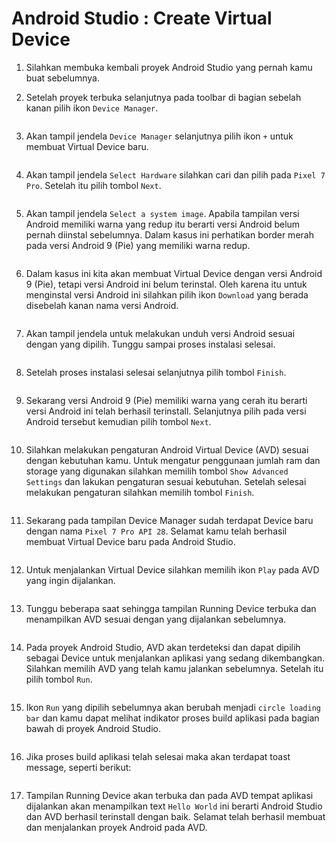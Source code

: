 # Android Studio : Create Virtual Device

1. Silahkan membuka kembali proyek Android Studio yang pernah kamu buat sebelumnya.

2. Setelah proyek terbuka selanjutnya pada toolbar di bagian sebelah kanan pilih ikon `Device Manager`.

   <img style="display: block; margin: 0;"  src="img/create-virtual-device/1.jpg" alt="" />

3. Akan tampil jendela `Device Manager` selanjutnya pilih ikon `+` untuk membuat Virtual Device baru.

	<img style="display: block; margin: 0;"  src="img/create-virtual-device/2.jpg" alt="" />
	
4. Akan tampil jendela `Select Hardware` silahkan cari dan pilih pada `Pixel 7 Pro`. Setelah itu pilih tombol `Next`.

	<img style="display: block; margin: 0;"  src="img/create-virtual-device/3.jpg" alt="" />
	
5. Akan tampil jendela `Select a system image`. Apabila tampilan versi Android memiliki warna yang redup itu berarti versi Android belum pernah diinstal sebelumnya.  Dalam kasus ini perhatikan border merah pada versi Android 9 (Pie) yang memiliki warna redup.

	<img style="display: block; margin: 0;"  src="img/create-virtual-device/4.jpg" alt="" />
	
6. Dalam kasus ini kita akan membuat Virtual Device dengan versi Android 9 (Pie), tetapi versi Android ini belum terinstal. Oleh karena itu untuk menginstal versi Android ini silahkan pilih ikon `Download` yang berada disebelah kanan nama versi Android.

	<img style="display: block; margin: 0;"  src="img/create-virtual-device/5.jpg" alt="" />
	
7. Akan tampil jendela untuk melakukan unduh versi Android sesuai dengan yang dipilih. Tunggu sampai proses instalasi selesai.

	<img style="display: block; margin: 0;"  src="img/create-virtual-device/6.jpg" alt="" />
	
8. Setelah proses instalasi selesai selanjutnya pilih tombol `Finish`.

	<img style="display: block; margin: 0;"  src="img/create-virtual-device/7.jpg" alt="" />

9. Sekarang versi Android 9 (Pie) memiliki warna yang cerah itu berarti versi Android ini telah berhasil terinstall. Selanjutnya pilih pada versi Android tersebut kemudian pilih tombol `Next`.

	<img style="display: block; margin: 0;"  src="img/create-virtual-device/8.jpg" alt="" />
	
10. Silahkan melakukan pengaturan Android Virtual Device (AVD) sesuai dengan kebutuhan kamu. Untuk mengatur penggunaan jumlah ram dan storage yang digunakan silahkan memilih tombol `Show Advanced Settings` dan lakukan pengaturan sesuai kebutuhan. Setelah selesai melakukan pengaturan silahkan memilih tombol `Finish`.

	<img style="display: block; margin: 0;"  src="img/create-virtual-device/9.jpg" alt="" />
	
11. Sekarang pada tampilan Device Manager sudah terdapat Device baru dengan nama `Pixel 7 Pro API 28`. Selamat kamu telah berhasil membuat Virtual Device baru pada Android Studio.

	<img style="display: block; margin: 0;"  src="img/create-virtual-device/10.jpg" alt="" />
	
12. Untuk menjalankan Virtual Device silahkan memilih ikon `Play` pada AVD yang ingin dijalankan.

	<img style="display: block; margin: 0;"  src="img/create-virtual-device/11.jpg" alt="" />
	
13. Tunggu beberapa saat sehingga tampilan Running Device terbuka dan menampilkan AVD sesuai dengan yang dijalankan sebelumnya.

	<img style="display: block; margin: 0;"  src="img/create-virtual-device/12.jpg" alt="" />
	
14. Pada proyek Android Studio, AVD akan terdeteksi dan dapat dipilih sebagai Device untuk menjalankan aplikasi yang sedang dikembangkan. Silahkan memilih AVD yang telah kamu jalankan sebelumnya. Setelah itu pilih tombol `Run`.

	<img style="display: block; margin: 0;"  src="img/create-virtual-device/13.jpg" alt="" />
	
15. Ikon `Run` yang dipilih sebelumnya akan berubah menjadi `circle loading bar` dan kamu dapat melihat indikator proses build aplikasi pada bagian bawah di proyek Android Studio.

	<img style="display: block; margin: 0;"  src="img/create-virtual-device/14.jpg" alt="" />
	
16. Jika proses build aplikasi telah selesai maka akan terdapat toast message, seperti berikut:

	<img style="display: block; margin: 0;"  src="img/create-virtual-device/15.jpg" alt="" />
	
17. Tampilan Running Device akan terbuka dan pada AVD tempat aplikasi dijalankan akan menampilkan text `Hello World` ini berarti Android Studio dan AVD berhasil terinstall dengan baik. Selamat telah berhasil membuat dan menjalankan proyek Android pada AVD.

	<img style="display: block; margin: 0;"  src="img/create-virtual-device/16.jpg" alt="" />